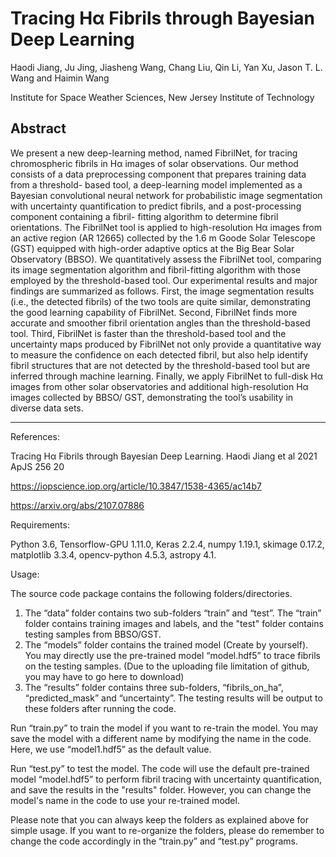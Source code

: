 # Tracing Hα Fibrils through Bayesian Deep Learning

Haodi Jiang, Ju Jing, Jiasheng Wang, Chang Liu, Qin Li, Yan Xu, Jason T. L. Wang and Haimin Wang

Institute for Space Weather Sciences, New Jersey Institute of Technology

## Abstract

We present a new deep-learning method, named FibrilNet, for tracing chromospheric fibrils in Hα images of 
solar observations. Our method consists of a data preprocessing component that prepares training data 
from a threshold- based tool, a deep-learning model implemented as a Bayesian convolutional neural network 
for probabilistic image segmentation with uncertainty quantification to predict fibrils, 
and a post-processing component containing a fibril- fitting algorithm to determine fibril orientations. 
The FibrilNet tool is applied to high-resolution Hα images from an active region (AR 12665) 
collected by the 1.6 m Goode Solar Telescope (GST) equipped with high-order adaptive optics 
at the Big Bear Solar Observatory (BBSO). We quantitatively assess the FibrilNet tool, 
comparing its image segmentation algorithm and fibril-fitting algorithm with those employed 
by the threshold-based tool. Our experimental results and major findings are summarized as follows. 
First, the image segmentation results (i.e., the detected fibrils) of the two tools are quite similar, 
demonstrating the good learning capability of FibrilNet. Second, FibrilNet finds more accurate 
and smoother fibril orientation angles than the threshold-based tool. Third, FibrilNet is faster than 
the threshold-based tool and the uncertainty maps produced by FibrilNet not only 
provide a quantitative way to measure the confidence on each detected fibril, 
but also help identify fibril structures that are not detected by the threshold-based tool 
but are inferred through machine learning. Finally, we apply FibrilNet to full-disk Hα images 
from other solar observatories and additional high-resolution Hα images collected by BBSO/ GST, 
demonstrating the tool’s usability in diverse data sets.

----
References:

Tracing Hα Fibrils through Bayesian Deep Learning. Haodi Jiang et al 2021 ApJS 256 20

https://iopscience.iop.org/article/10.3847/1538-4365/ac14b7

https://arxiv.org/abs/2107.07886


Requirements: 

Python 3.6, Tensorflow-GPU 1.11.0, Keras 2.2.4, numpy 1.19.1, skimage 0.17.2, matplotlib 3.3.4, opencv-python 4.5.3, astropy 4.1.

Usage: 

The source code package contains the following folders/directories. 

1. The “data” folder contains two sub-folders “train” and “test”. The “train” folder contains training images and labels, and the "test" folder contains testing samples from BBSO/GST. 
2. The “models” folder contains the trained model (Create by yourself). You may directly use the pre-trained model “model.hdf5” to trace fibrils on the testing samples. (Due to the uploading file limitation of github, you may have to go here to download)
3. The “results” folder contains three sub-folders, “fibrils_on_ha”, “predicted_mask” and “uncertainty”. The testing results will be output to these folders after running the code.

Run “train.py” to train the model if you want to re-train the model. You may save the model with a different name by modifying the name in the code. Here, we use “model1.hdf5” as the default value.

Run “test.py” to test the model. The code will use the default pre-trained model “model.hdf5” to perform fibril tracing with uncertainty quantification, and save the results in the "results" folder. However, you can change the model's name in the code to use your re-trained model. 

Please note that you can always keep the folders as explained above for simple usage. If you want to re-organize the folders, please do remember to change the code accordingly in the “train.py” and “test.py” programs.
